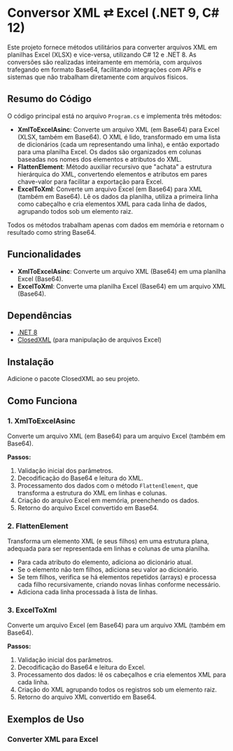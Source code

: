 
# Conversor XML ⇄ Excel (.NET 9, C# 12)

Este projeto fornece métodos utilitários para converter arquivos XML em planilhas Excel (XLSX) e vice-versa, utilizando C# 12 e .NET 8. As conversões são realizadas inteiramente em memória, com arquivos trafegando em formato Base64, facilitando integrações com APIs e sistemas que não trabalham diretamente com arquivos físicos.

## Resumo do Código

O código principal está no arquivo `Program.cs` e implementa três métodos:

- **XmlToExcelAsinc**: Converte um arquivo XML (em Base64) para Excel (XLSX, também em Base64). O XML é lido, transformado em uma lista de dicionários (cada um representando uma linha), e então exportado para uma planilha Excel. Os dados são organizados em colunas baseadas nos nomes dos elementos e atributos do XML.
- **FlattenElement**: Método auxiliar recursivo que "achata" a estrutura hierárquica do XML, convertendo elementos e atributos em pares chave-valor para facilitar a exportação para Excel.
- **ExcelToXml**: Converte um arquivo Excel (em Base64) para XML (também em Base64). Lê os dados da planilha, utiliza a primeira linha como cabeçalho e cria elementos XML para cada linha de dados, agrupando todos sob um elemento raiz.

Todos os métodos trabalham apenas com dados em memória e retornam o resultado como string Base64.

## Funcionalidades

- **XmlToExcelAsinc**: Converte um arquivo XML (Base64) em uma planilha Excel (Base64).
- **ExcelToXml**: Converte uma planilha Excel (Base64) em um arquivo XML (Base64).

## Dependências

- [.NET 8](https://dotnet.microsoft.com/download)
- [ClosedXML](https://github.com/ClosedXML/ClosedXML) (para manipulação de arquivos Excel)

## Instalação

Adicione o pacote ClosedXML ao seu projeto.

## Como Funciona

### 1. XmlToExcelAsinc

Converte um arquivo XML (em Base64) para um arquivo Excel (também em Base64).

**Passos:**
1. Validação inicial dos parâmetros.
2. Decodificação do Base64 e leitura do XML.
3. Processamento dos dados com o método `FlattenElement`, que transforma a estrutura do XML em linhas e colunas.
4. Criação do arquivo Excel em memória, preenchendo os dados.
5. Retorno do arquivo Excel convertido em Base64.

### 2. FlattenElement

Transforma um elemento XML (e seus filhos) em uma estrutura plana, adequada para ser representada em linhas e colunas de uma planilha.

- Para cada atributo do elemento, adiciona ao dicionário atual.
- Se o elemento não tem filhos, adiciona seu valor ao dicionário.
- Se tem filhos, verifica se há elementos repetidos (arrays) e processa cada filho recursivamente, criando novas linhas conforme necessário.
- Adiciona cada linha processada à lista de linhas.

### 3. ExcelToXml

Converte um arquivo Excel (em Base64) para um arquivo XML (também em Base64).

**Passos:**
1. Validação inicial dos parâmetros.
2. Decodificação do Base64 e leitura do Excel.
3. Processamento dos dados: lê os cabeçalhos e cria elementos XML para cada linha.
4. Criação do XML agrupando todos os registros sob um elemento raiz.
5. Retorno do arquivo XML convertido em Base64.

## Exemplos de Uso

### Converter XML para Excel


